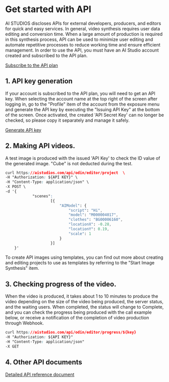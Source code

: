 

# Get started with API

AI STUDIOS discloses APIs for external developers, producers, and editors for quick and easy services. In general, video synthesis requires user data editing and conversion time. When a large amount of production is required in this synthesis process, API can be used to minimize user editing and automate repetitive processes to reduce working time and ensure efficient management. In order to use the API, you must have an AI Studio account created and subscribed to the API plan.

[Subscribe to the API plan](https://aistudios.com)



## 1. API key generation

If your account is subscribed to the API plan, you will need to get an API key. When selecting the account name at the top right of the screen after logging in, go to the "Profile" item of the account from the exposure menu and generate the API key by executing the "Issuing API Key" at the bottom of the screen. Once activated, the created 'API Secret Key' can no longer be checked, so please copy it separately and manage it safely.

[Generate API key](https://www.aistudios.com/pricing)



## 2. Making API videos.

A test image is produced with the issued 'API Key' to check the ID value of the generated image. "Cube" is not deducted during the test.

```css
curl https://aistudios.com/api/odin/editor/project  \
-H "Authorization: ${API KEY}" \
-H "Content-Type: application/json" \
-X POST \
-d '{
            "scenes":
                    [{
                        "AIModel": {
                            "script": "Hi",
                            "model": "M000004017",
                            "clothes": "BG00006160",
                            "locationX": -0.28,
                            "locationY": 0.19,
                            "scale": 1
                        }
                    }]
    }'
```

To create API images using templates, you can find out more about creating and editing projects to use as templates by referring to the "Start Image Synthesis" item.



## 3. Checking progress of the video.

When the video is produced, it takes about 1 to 10 minutes to produce the video depending on the size of the video being produced, the server status, and the waiting users. When completed, the status will change to Complete, and you can check the progress being produced with the call example below, or receive a notification of the completion of video production through Webhook.

```css
curl https://aistudios.com/api/odin/editor/progress/${key}
-H "Authorization: ${API KEY}"
-H "Content-Type: application/json"
-X GET
```

## 4. Other API documents

[Detailed API reference document](reference/auth)
